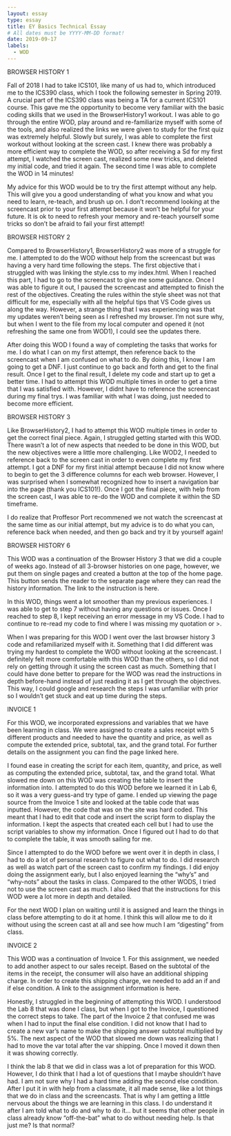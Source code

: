 ```yaml
---
layout: essay
type: essay
title: EY Basics Technical Essay
# All dates must be YYYY-MM-DD format!
date: 2019-09-17
labels:
  - WOD
---
```


BROWSER HISTORY 1

Fall of 2018 I had to take ICS101, like many of us had to, which introduced me to the ICS390 class, which I took the following semester in Spring 2019. A crucial part of the ICS390 class was being a TA for a current ICS101 course. This gave me the opportunity to become very familiar with the basic coding skills that we used in the BrowserHistory1 workout. I was able to go through the entire WOD, play around and re-familiarize myself with some of the tools, and also realized the links we were given to study for the first quiz was extremely helpful. Slowly but surely, I was able to complete the first workout without looking at the screen cast. I knew there was probably a more efficient way to complete the WOD, so after receiving a Sd for my first attempt, I watched the screen cast, realized some new tricks, and deleted my initial code, and tried it again. The second time I was able to complete the WOD in 14 minutes!

My advice for this WOD would be to try the first attempt without any help. This will give you a good understanding of what you know and what you need to learn, re-teach, and brush up on. I don’t recommend looking at the screencast prior to your first attempt because it won’t be helpful for your future. It is ok to need to refresh your memory and re-teach yourself some tricks so don’t be afraid to fail your first attempt! 


BROWSER HISTORY 2

Compared to BrowserHistory1, BrowserHistory2 was more of a struggle for me. I attempted to do the WOD without help from the screencast but was having a very hard time following the steps. The first objective that i struggled with was linking the style.css to my index.html. When I reached this part, I had to go to the screencast to give me some guidance. Once I was able to figure it out, I paused the screencast and attempted to finish the rest of the objectives. Creating the rules within the style sheet was not that difficult for me, especially with all the helpful tips that VS Code gives us along the way. However,  a strange thing that I was experiencing was that my updates weren’t being seen as I refreshed my browser. I’m not sure why, but when I went to the file from my local computer and opened it (not refreshing the same one from WOD1), I could see the updates there. 

After doing this WOD I found a way of completing the tasks that works for me. I do what I can on my first attempt, then reference back to the screencast when I am confused on what to do. By doing this, I know I am going to get a DNF. I just continue to go back and forth and get to the final result. Once I get to the final result, I delete my code and start up to get a better time. I had to attempt this WOD multiple times in order to get a time that I was satisfied with. However, I didnt have to reference the screencast during my final trys. I was familiar with what I was doing, just needed to become more efficient. 

BROWSER HISTORY 3

Like BrowserHistory2, I had to attempt this WOD multiple times in order to get the correct final piece. Again, I struggled getting started with this WOD. There wasn’t a lot of new aspects that needed to be done in this WOD, but the new objectives were a little more challenging. Like WOD2, I needed to reference back to the screen cast in order to even complete my first attempt. I got a DNF for my first initial attempt because I did not know where to begin to get the 3 difference columns for each web browser. However, I was surprised when I somewhat recognized how to insert a navigation bar into the page (thank you ICS101!). Once I got the final piece, with help from the screen cast, I was able to re-do the WOD and complete it within the SD timeframe. 

I do realize that Proffesor Port recommened we not watch the screencast at the same time as our initial attempt, but my advice is to do what you can, reference back when needed, and then go back and try it by yourself again! 

BROWSER HISTORY 6

This WOD was a continuation of the Browser History 3 that we did a couple of weeks ago. Instead of all 3-browser histories on one page, however, we put them on single pages and created a button at the top of the home page. This button sends the reader to the separate page where they can read the history information. The link to the instruction is here. 

In this WOD, things went a lot smoother than my previous experiences. I was able to get to step 7 without having any questions or issues. Once I reached to step 8, I kept receiving an error message in my VS Code. I had to continue to re-read my code to find where I was missing my quotation or >. 

When I was preparing for this WOD I went over the last browser history 3 code and refamiliarized myself with it. Something that I did different was trying my hardest to complete the WOD without looking at the screencast. I definitely felt more comfortable with this WOD than the others, so I did not rely on getting through it using the screen cast as much. Something that I could have done better to prepare for the WOD was read the instructions in depth before-hand instead of just reading it as I get through the objectives. This way, I could google and research the steps I was unfamiliar with prior so I wouldn’t get stuck and eat up time during the steps. 

INVOICE 1

For this WOD, we incorporated expressions and variables that we have been learning in class. We were assigned to create a sales receipt with 5 different products and needed to have the quantity and price, as well as compute the extended price, subtotal, tax, and the grand total. For further details on the assignment you can find the page linked here. 

I found ease in creating the script for each item, quantity, and price, as well as computing the extended price, subtotal, tax, and the grand total. What slowed me down on this WOD was creating the table to insert the information into. I attempted to do this WOD before we learned it in Lab 6, so it was a very guess-and try type of game. I ended up viewing the page source from the Invoice 1 site and looked at the table code that was inputted. However, the code that was on the site was hard coded. This meant that I had to edit that code and insert the script form to display the information. I kept the aspects that created each cell but I had to use the script variables to show my information. Once I figured out I had to do that to complete the table, it was smooth sailing for me. 

Since I attempted to do the WOD before we went over it in depth in class, I had to do a lot of personal research to figure out what to do. I did research as well as watch part of the screen cast to confirm my findings. I did enjoy doing the assignment early, but I also enjoyed learning the “why’s” and “why-nots” about the tasks in class. Compared to the other WODS, I tried not to use the screen cast as much. I also liked that the instructions for this WOD were a lot more in depth and detailed. 

For the next WOD I plan on waiting until it is assigned and learn the things in class before attempting to do it at home. I think this will allow me to do it without using the screen cast at all and see how much I am “digesting” from class. 

INVOICE 2

This WOD was a continuation of Invoice 1. For this assignment, we needed to add another aspect to our sales receipt. Based on the subtotal of the items in the receipt, the consumer will also have an additional shipping charge. In order to create this shipping charge, we needed to add an if and if else condition. A link to the assignment information is here. 

Honestly, I struggled in the beginning of attempting this WOD. I understood the Lab 8 that was done I class, but when I got to the Invoice, I questioned the correct steps to take. The part of the Invoice 2 that confused me was when I had to input the final else condition. I did not know that I had to create a new var’s name to make the shipping answer subtotal multiplied by 5%. The next aspect of the WOD that slowed me down was realizing that I had to move the var total after the var shipping. Once I moved it down then it was showing correctly. 

I think the lab 8 that we did in class was a lot of preparation for this WOD. However, I do think that I had a lot of questions that I maybe shouldn’t have had. I am not sure why I had a hard time adding the second else condition. After I put it in with help from a classmate, it all made sense, like a lot things that we do in class and the screencasts. That is why I am getting a little nervous about the things we are learning in this class. I do understand it after I am told what to do and why to do it… but it seems that other people in class already know “off-the-bat” what to do without needing help. Is that just me? Is that normal? 
